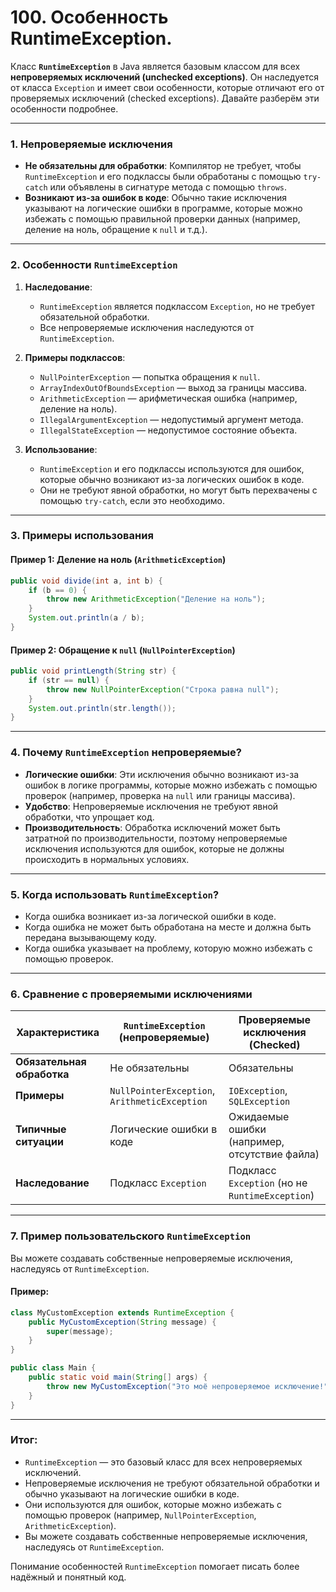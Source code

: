 # 100. Особенность RuntimeException.

Класс **`RuntimeException`** в Java является базовым классом для всех **непроверяемых исключений (unchecked exceptions)**. Он наследуется от класса `Exception` и имеет свои особенности, которые отличают его от проверяемых исключений (checked exceptions). Давайте разберём эти особенности подробнее.

---

### 1. **Непроверяемые исключения**
- **Не обязательны для обработки**: Компилятор не требует, чтобы `RuntimeException` и его подклассы были обработаны с помощью `try-catch` или объявлены в сигнатуре метода с помощью `throws`.
- **Возникают из-за ошибок в коде**: Обычно такие исключения указывают на логические ошибки в программе, которые можно избежать с помощью правильной проверки данных (например, деление на ноль, обращение к `null` и т.д.).

---

### 2. **Особенности `RuntimeException`**
1. **Наследование**:
   - `RuntimeException` является подклассом `Exception`, но не требует обязательной обработки.
   - Все непроверяемые исключения наследуются от `RuntimeException`.

2. **Примеры подклассов**:
   - `NullPointerException` — попытка обращения к `null`.
   - `ArrayIndexOutOfBoundsException` — выход за границы массива.
   - `ArithmeticException` — арифметическая ошибка (например, деление на ноль).
   - `IllegalArgumentException` — недопустимый аргумент метода.
   - `IllegalStateException` — недопустимое состояние объекта.

3. **Использование**:
   - `RuntimeException` и его подклассы используются для ошибок, которые обычно возникают из-за логических ошибок в коде.
   - Они не требуют явной обработки, но могут быть перехвачены с помощью `try-catch`, если это необходимо.

---

### 3. **Примеры использования**

#### Пример 1: Деление на ноль (`ArithmeticException`)
```java
public void divide(int a, int b) {
    if (b == 0) {
        throw new ArithmeticException("Деление на ноль");
    }
    System.out.println(a / b);
}
```

#### Пример 2: Обращение к `null` (`NullPointerException`)
```java
public void printLength(String str) {
    if (str == null) {
        throw new NullPointerException("Строка равна null");
    }
    System.out.println(str.length());
}
```

---

### 4. **Почему `RuntimeException` непроверяемые?**
- **Логические ошибки**: Эти исключения обычно возникают из-за ошибок в логике программы, которые можно избежать с помощью проверок (например, проверка на `null` или границы массива).
- **Удобство**: Непроверяемые исключения не требуют явной обработки, что упрощает код.
- **Производительность**: Обработка исключений может быть затратной по производительности, поэтому непроверяемые исключения используются для ошибок, которые не должны происходить в нормальных условиях.

---

### 5. **Когда использовать `RuntimeException`?**
- Когда ошибка возникает из-за логической ошибки в коде.
- Когда ошибка не может быть обработана на месте и должна быть передана вызывающему коду.
- Когда ошибка указывает на проблему, которую можно избежать с помощью проверок.

---

### 6. **Сравнение с проверяемыми исключениями**

| Характеристика          | `RuntimeException` (непроверяемые)       | Проверяемые исключения (Checked)       |
|-------------------------|------------------------------------------|---------------------------------------|
| **Обязательная обработка** | Не обязательны                          | Обязательны                           |
| **Примеры**             | `NullPointerException`, `ArithmeticException` | `IOException`, `SQLException`         |
| **Типичные ситуации**   | Логические ошибки в коде                 | Ожидаемые ошибки (например, отсутствие файла) |
| **Наследование**        | Подкласс `Exception`                    | Подкласс `Exception` (но не `RuntimeException`) |

---

### 7. **Пример пользовательского `RuntimeException`**
Вы можете создавать собственные непроверяемые исключения, наследуясь от `RuntimeException`.

#### Пример:
```java
class MyCustomException extends RuntimeException {
    public MyCustomException(String message) {
        super(message);
    }
}

public class Main {
    public static void main(String[] args) {
        throw new MyCustomException("Это моё непроверяемое исключение!");
    }
}
```

---

### Итог:
- `RuntimeException` — это базовый класс для всех непроверяемых исключений.
- Непроверяемые исключения не требуют обязательной обработки и обычно указывают на логические ошибки в коде.
- Они используются для ошибок, которые можно избежать с помощью проверок (например, `NullPointerException`, `ArithmeticException`).
- Вы можете создавать собственные непроверяемые исключения, наследуясь от `RuntimeException`.

Понимание особенностей `RuntimeException` помогает писать более надёжный и понятный код.
